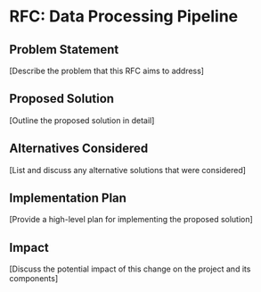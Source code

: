 # RFC: Data Processing Pipeline

## Problem Statement

[Describe the problem that this RFC aims to address]

## Proposed Solution

[Outline the proposed solution in detail]

## Alternatives Considered

[List and discuss any alternative solutions that were considered]

## Implementation Plan

[Provide a high-level plan for implementing the proposed solution]

## Impact

[Discuss the potential impact of this change on the project and its components]

